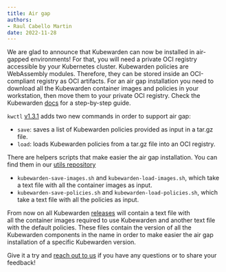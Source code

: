 ```yaml
---
title: Air gap
authors:
- Raul Cabello Martin
date: 2022-11-28
---
```


We are glad to announce that Kubewarden can now be installed in air-gapped environments! For that, you will need a 
private OCI registry accessible by your Kubernetes cluster. Kubewarden policies are WebAssembly modules. Therefore, 
they can be stored inside an OCI-compliant registry as OCI artifacts. 
For an air gap installation you need to download all the Kubewarden container images and policies in your workstation, 
then move them to your private OCI registry. Check the Kubewarden [docs](https://docs.kubewarden.io/operator-manual/airgap/install) 
for a step-by-step guide.

`kwctl` [v1.3.1](https://github.com/kubewarden/kwctl/releases/tag/v1.3.1) adds two new commands in order to support air gap: 
- `save`: saves a list of Kubewarden policies provided as input in a tar.gz file.
- `load`: loads Kubewarden policies from a tar.gz file into an OCI registry.

There are helpers scripts that make easier the air gap installation. You can find them in our [utils repository](https://github.com/kubewarden/utils/tree/main/scripts)
- `kubewarden-save-images.sh` and `kubewarden-load-images.sh`, which take a text file with all the container images as input.
- `kubewarden-save-policies.sh` and `kubewarden-load-policies.sh`, which take a text file with all the policies as input.

From now on all Kubewarden [releases](https://github.com/kubewarden/helm-charts/releases) will contain a text file with  
all the container images required to use Kubewarden and another text file with the default policies. These files contain 
the version of all the Kubewarden components in the name in order to make easier the air gap installation of a specific 
Kubewarden version.

Give it a try and [reach out to us](https://kubernetes.slack.com/?redir=%2Fmessages%2Fkubewarden) if you have any questions 
or to share your feedback!
